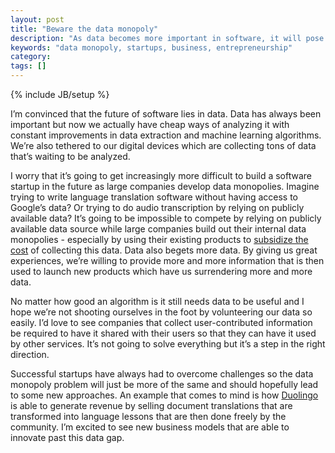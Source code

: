```yaml
---
layout: post
title: "Beware the data monopoly"
description: "As data becomes more important in software, it will pose a challenge for startups that do not have access to this data."
keywords: "data monopoly, startups, business, entrepreneurship"
category: 
tags: []
---
```

{% include JB/setup %}

I’m convinced that the future of software lies in data. Data has always been important but now we actually have cheap ways of analyzing it with constant improvements in data extraction and machine learning algorithms. We’re also tethered to our digital devices which are collecting tons of data that’s waiting to be analyzed.

I worry that it’s going to get increasingly more difficult to build a software startup in the future as large companies develop data monopolies. Imagine trying to write language translation software without having access to Google’s data? Or trying to do audio transcription by relying on publicly available data? It’s going to be impossible to compete by relying on publicly available data source while large companies build out their internal data monopolies - especially by using their existing products to <a href="http://www.infoworld.com/t/data-management/google-wants-your-phonemes-539" target="_blank">subsidize the cost</a> of collecting this data. Data also begets more data. By giving us great experiences, we’re willing to provide more and more information that is then used to launch new products which have us surrendering more and more data.

No matter how good an algorithm is it still needs data to be useful and I hope we’re not shooting ourselves in the foot by volunteering our data so easily. I’d love to see companies that collect user-contributed information be required to have it shared with their users so that they can have it used by other services. It’s not going to solve everything but it’s a step in the right direction.

Successful startups have always had to overcome challenges so the data monopoly problem will just be more of the same and should hopefully lead to some new approaches. An example that comes to mind is how <a href="http://www.duolingo.com/" target="_blank">Duolingo</a> is able to generate revenue by selling document translations that are transformed into language lessons that are then done freely by the community. I’m excited to see new business models that are able to innovate past this data gap.